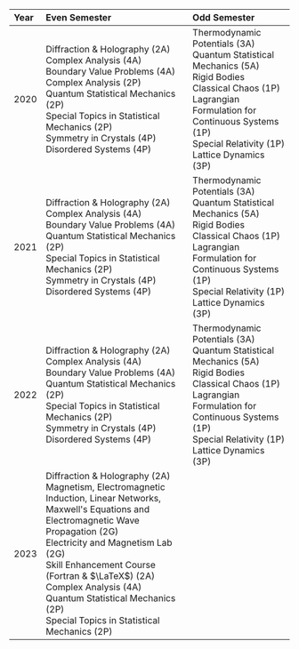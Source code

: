 Year | Even Semester | Odd Semester
:--- | :--- | :---
2020 | Diffraction & Holography (2A) <br/> Complex Analysis (4A) <br/> Boundary Value Problems (4A) <br/> Complex Analysis (2P) <br/> Quantum Statistical Mechanics (2P) <br/> Special Topics in Statistical Mechanics (2P) <br/> Symmetry in Crystals (4P) <br/> Disordered Systems (4P) | Thermodynamic Potentials (3A) <br/> Quantum Statistical Mechanics (5A) <br/> Rigid Bodies <br/> Classical Chaos (1P) <br/> Lagrangian Formulation for Continuous Systems (1P) <br/> Special Relativity (1P) <br/> Lattice Dynamics (3P)
2021 | Diffraction & Holography (2A) <br/> Complex Analysis (4A) <br/> Boundary Value Problems (4A) <br/> Quantum Statistical Mechanics (2P) <br/> Special Topics in Statistical Mechanics (2P) <br/> Symmetry in Crystals (4P) <br/> Disordered Systems (4P) | Thermodynamic Potentials (3A) <br/> Quantum Statistical Mechanics (5A) <br/> Rigid Bodies <br/> Classical Chaos (1P) <br/> Lagrangian Formulation for Continuous Systems (1P) <br/> Special Relativity (1P) <br/> Lattice Dynamics (3P)
2022 | Diffraction & Holography (2A) <br/> Complex Analysis (4A) <br/> Boundary Value Problems (4A) <br/> Quantum Statistical Mechanics (2P) <br/> Special Topics in Statistical Mechanics (2P) <br/> Symmetry in Crystals (4P) <br/> Disordered Systems (4P) | Thermodynamic Potentials (3A) <br/> Quantum Statistical Mechanics (5A) <br/> Rigid Bodies <br/> Classical Chaos (1P) <br/> Lagrangian Formulation for Continuous Systems (1P) <br/> Special Relativity (1P) <br/> Lattice Dynamics (3P)
2023 | Diffraction & Holography (2A) <br/> Magnetism, Electromagnetic Induction, Linear Networks, Maxwell's Equations and Electromagnetic Wave Propagation (2G) <br/> Electricity and Magnetism Lab (2G) <br/> Skill Enhancement Course (Fortran & $\LaTeX$) (2A) <br/> Complex Analysis (4A) <br/> Quantum Statistical Mechanics (2P) <br/> Special Topics in Statistical Mechanics (2P) | 
